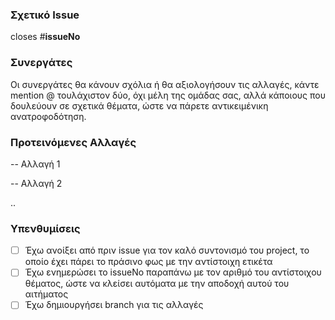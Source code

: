 ### Σχετικό Issue
closes #**issueNo**

### Συνεργάτες 

Οι συνεργάτες θα κάνουν σχόλια ή θα αξιολογήσουν τις αλλαγές, κάντε mention @ τουλάχιστον δύο, όχι μέλη της ομάδας σας, αλλά κάποιους που δουλεύουν σε σχετικά θέματα, ώστε να πάρετε αντικειμένικη ανατροφοδότηση.

### Προτεινόμενες Αλλαγές
-- Αλλαγή 1

-- Αλλαγή 2

..

### Υπενθυμίσεις
- [ ] Έχω ανοίξει από πριν issue για τον καλό συντονισμό του project, το οποίο έχει πάρει το πράσινο φως με την αντίστοιχη ετικέτα
- [ ] Έχω ενημερώσει το issueNo παραπάνω με τον αριθμό του αντίστοιχου θέματος, ώστε να κλείσει αυτόματα με την αποδοχή αυτού του αιτήματος
- [ ] Έχω δημιουργήσει branch για τις αλλαγές
